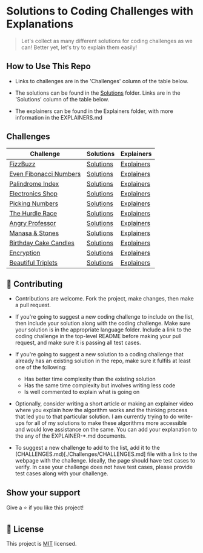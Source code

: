 # Solutions to Coding Challenges with Explanations


> Let's collect as many different solutions for coding challenges as we can! Better yet, let's try to explain them easily!

## How to Use This Repo

- Links to challenges are in the 'Challenges' column of the table below.

- The solutions can be found in the [Solutions](./Solutions) folder. Links are in the 'Solutions' column of the table below.

- The explainers can be found in the Explainers folder, with more information in the EXPLAINERS.md


## Challenges

| **Challenge** | **Solutions** | **Explainers** |
| --- | --- | --- |
| [FizzBuzz](https://www.hackerrank.com/challenges/fizzbuzz/problem) | [Solutions](./Solutions/FizzBuzz) | [Explainers](./Explainers/FizzBuzz/Articles/RamseyNjire.md) | 
| [Even Fibonacci Numbers](https://www.hackerrank.com/contests/projecteuler/challenges/euler002/problem) | [Solutions](./Solutions/EvenFibonacciNumbers/) | [Explainers](./Explainers/) | 
| [Palindrome Index](https://www.hackerrank.com/challenges/palindrome-index/problem) | [Solutions](./Solutions/PalindromeIndex/) | [Explainers](./Explainers/) | 
| [Electronics Shop](https://www.hackerrank.com/challenges/electronics-shop/problem) | [Solutions](./Solutions/ElectronicsShop/) | [Explainers](./Explainers/) | 
| [Picking Numbers](https://www.hackerrank.com/challenges/electronics-shop/problem) | [Solutions](./Solutions/PickingNumbers/) | [Explainers](./Explainers/) | 
| [The Hurdle Race](https://www.hackerrank.com/challenges/the-hurdle-race/problem) | [Solutions](./Solutions/HurdleRace/) | [Explainers](./Explainers/) | 
| [Angry Professor](https://www.hackerrank.com/challenges/angry-professor/problem) | [Solutions](./Solutions/AngryProfessor/) | [Explainers](./Explainers/) | 
| [Manasa & Stones](https://www.hackerrank.com/challenges/manasa-and-stones/problem) | [Solutions](./Solutions/ManasaAndStones/) | [Explainers](./Explainers/) | 
| [Birthday Cake Candles](https://www.hackerrank.com/challenges/birthday-cake-candles/problem) | [Solutions](./Solutions/BirthdayCakeCandles/) | [Explainers](./Explainers/) | 
| [Encryption](https://www.hackerrank.com/challenges/encryption/problem) | [Solutions](./Solutions/BirthdayCakeCandles/) | [Explainers](./Explainers/) | 
| [Beautiful Triplets](https://www.hackerrank.com/challenges/beautiful-triplets/problem) | [Solutions](./Solutions/BirthdayCakeCandles/) | [Explainers](./Explainers/) | 



## 🤝 Contributing

- Contributions are welcome. Fork the project, make changes, then make a pull request.

- If you're going to suggest a new coding challenge to include on the list, then include your solution along with the coding challenge. Make sure your solution is in the appropriate language folder. Include a link to the coding challenge in the top-level README before making your pull request, and make sure it is passing all test cases.

- If you're going to suggest a new solution to a coding challenge that already has an existing solution in the repo, make sure it fulfils at least one of the following:
  - Has better time complexity than the existing solution
  - Has the same time complexity but involves writing less code
  - Is well commented to explain what is going on

- Optionally, consider writing a short article or making an explainer video where you explain how the algorithm works and the thinking process that led you to that particular solution. I am currently trying to do write-ups for all of my solutions to make these algorithms more accessible and would love assistance on the same. You can add your explanation to the any of the EXPLAINER-*.md documents.

- To suggest a new challenge to add to the list, add it to the (CHALLENGES.md)[./Challenges/CHALLENGES.md] file with a link to the webpage with the challenge. Ideally, the page should have test cases to verify. In case your challenge does not have test cases, please provide test cases along with your challenge. 

## Show your support

Give a ⭐️ if you like this project!

## 📝 License

This project is [MIT](lic.url) licensed.
